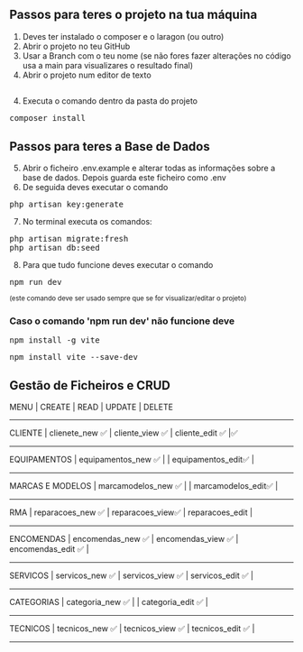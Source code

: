 ## Passos para teres o projeto na tua máquina
1. Deves ter instalado o composer e o laragon (ou outro)
1. Abrir o projeto no teu GitHub
2. Usar a Branch com o teu nome (se não fores fazer alterações no código usa a main para visualizares o resultado final)
3. Abrir o projeto num editor de texto

##
4. Executa o comando dentro da pasta do projeto
 <pre>composer install</pre>

## Passos para teres a Base de Dados
5. Abrir o ficheiro .env.example e alterar todas as informações sobre a base de dados. Depois guarda este ficheiro como .env
6. De seguida deves executar o comando 
  <pre>php artisan key:generate</pre>
7. No terminal executa os comandos:
 <pre>php artisan migrate:fresh
php artisan db:seed </pre>
8. Para que tudo funcione deves executar o comando 
 <pre>npm run dev </pre> 
 <small>(este comando deve ser usado sempre que se for visualizar/editar o projeto)</small>

### Caso o comando 'npm run dev' não funcione deve
<pre>npm install -g vite</pre>
<pre>npm install vite --save-dev</pre>

## Gestão de Ficheiros e CRUD
MENU              |  CREATE               | READ                  | UPDATE               | DELETE
__________________________________________________________________________________________________
CLIENTE
                  |  clienete_new ✅      | cliente_view  ✅     | cliente_edit  ✅    |✅
__________________________________________________________________________________________________
EQUIPAMENTOS
                  |  equipamentos_new ✅  |                       | equipamentos_edit✅ |
__________________________________________________________________________________________________
MARCAS E MODELOS
                  |  marcamodelos_new ✅  |                       | marcamodelos_edit✅ |
__________________________________________________________________________________________________
RMA
                  |  reparacoes_new  ✅   | reparacoes_view✅    | reparacoes_edit      |
__________________________________________________________________________________________________
ENCOMENDAS
                  |  encomendas_new ✅    | encomendas_view ✅    | encomendas_edit ✅  |
__________________________________________________________________________________________________
SERVICOS
                  |  servicos_new ✅      | servicos_view ✅      | servicos_edit ✅    |
__________________________________________________________________________________________________
CATEGORIAS
                  |  categoria_new ✅     |                        | categoria_edit ✅   |
__________________________________________________________________________________________________
TECNICOS
                  |  tecnicos_new ✅      | tecnicos_view ✅      | tecnicos_edit ✅     |
__________________________________________________________________________________________________